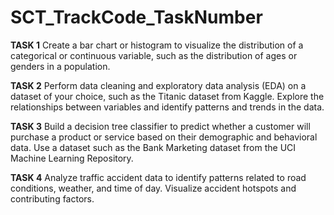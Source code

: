 # SCT_TrackCode_TaskNumber

**TASK 1**
Create a bar chart or histogram to visualize the distribution of a categorical or continuous variable, such as the distribution of ages or genders in a population.

**TASK 2**
Perform data cleaning and exploratory data analysis (EDA) on a dataset of your choice, such as the Titanic dataset from Kaggle. Explore the relationships between variables and identify patterns and trends in the data.

**TASK 3**
Build a decision tree classifier to predict whether a customer will purchase a product or service based on their demographic and behavioral data. Use a dataset such as the Bank Marketing dataset from the UCI Machine Learning Repository.

**TASK 4**
Analyze traffic accident data to identify patterns related to road conditions, weather, and time of day. Visualize accident hotspots and contributing factors.
